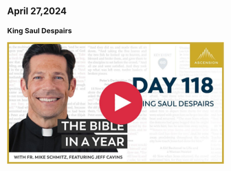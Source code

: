 ## April 27,2024

### King Saul Despairs

[![King Saul Despairs](https://raw.githubusercontent.com/linusjf/BIAY/main/April/jpgs/Day118.jpg)](https://youtu.be/0_6WSzY1VAE "King Saul Despairs")
